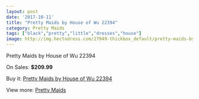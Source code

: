 ```yaml
---
layout: post
date: '2017-10-11'
title: "Pretty Maids by House of Wu 22394"
category: Pretty Maids
tags: ["black","pretty","little","dresses","house"]
image: http://img.hectodress.com/27949-thickbox_default/pretty-maids-by-house-of-wu-22394.jpg
---
```

Pretty Maids by House of Wu 22394

On Sales: **$209.99**
<a href="https://www.hectodress.com/pretty-maids/13030-pretty-maids-by-house-of-wu-22394.html"><amp-img layout="responsive" width="600" height="600" src="//img.hectodress.com/27949-thickbox_default/pretty-maids-by-house-of-wu-22394.jpg" alt="Pretty Maids by House of Wu 22394 0" /></a>
<a href="https://www.hectodress.com/pretty-maids/13030-pretty-maids-by-house-of-wu-22394.html"><amp-img layout="responsive" width="600" height="600" src="//img.hectodress.com/27950-thickbox_default/pretty-maids-by-house-of-wu-22394.jpg" alt="Pretty Maids by House of Wu 22394 1" /></a>

Buy it: [Pretty Maids by House of Wu 22394](https://www.hectodress.com/pretty-maids/13030-pretty-maids-by-house-of-wu-22394.html "Pretty Maids by House of Wu 22394")

View more: [Pretty Maids](https://www.hectodress.com/200-pretty-maids "Pretty Maids")